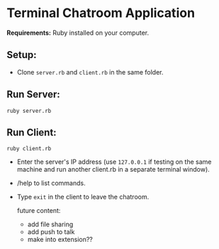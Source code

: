 # Terminal Chatroom Application

**Requirements:** Ruby installed on your computer.

## Setup:
- Clone `server.rb` and `client.rb` in the same folder.

## Run Server:

    ruby server.rb

## Run Client:

    ruby client.rb

- Enter the server's IP address (use `127.0.0.1` if testing on the same machine and run another client.rb in a separate terminal window).

- /help to list commands.

- Type `exit` in the client to leave the chatroom.

  future content:
  - add file sharing
  - add push to talk
  - make into extension??
